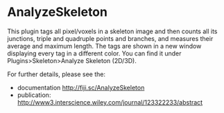 AnalyzeSkeleton
===============
This plugin tags all pixel/voxels in a skeleton image and then counts all its junctions, triple and quadruple points and branches, and measures their average and maximum length. The tags are shown in a new window displaying every tag in a different color. You can find it under Plugins>Skeleton>Analyze Skeleton (2D/3D).

For further details, please see the:
- documentation http://fiji.sc/AnalyzeSkeleton
- publication: http://www3.interscience.wiley.com/journal/123322233/abstract
